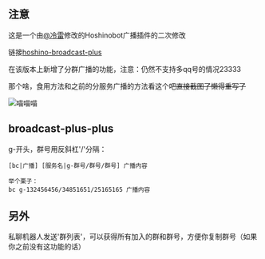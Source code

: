 
## 注意

这是一个由[@冷雷](https://github.com/ColdThunder11)修改的Hoshinobot广播插件的二次修改

链接[hoshino-broadcast-plus](https://github.com/ColdThunder11/hoshino-broadcast-plus)

在该版本上新增了分群广播的功能，注意：仍然不支持多qq号的情况23333

那个啥，食用方法和之前的分服务广播的方法看这个吧~~直接截图了懒得重写了~~

![喵喵喵](https://cdn.jsdelivr.net/gh/azmiao/picture-bed/img/Snipaste_2021-09-15_20-14-26.png)

## broadcast-plus-plus

g-开头，群号用反斜杠'/'分隔：

```
[bc|广播] [服务名|g-群号/群号/群号] 广播内容

举个栗子：
bc g-132456456/34851651/25165165 广播内容
```

## 另外

私聊机器人发送'群列表'，可以获得所有加入的群和群号，方便你复制群号（如果你之前没有这功能的话）